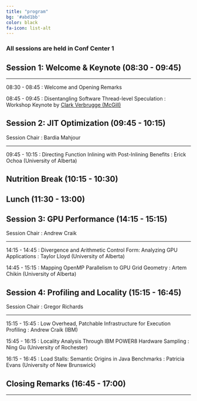 ```yaml
---
title: "program"
bg: '#abd1bb'
color: black
fa-icon: list-alt
---
```


### **All sessions are held in Conf Center 1**

## Session 1: Welcome &amp; Keynote (08:30 - 09:45)
---

08:30 - 08:45
: Welcome and Opening Remarks

08:45 - 09:45
: Disentangling Software Thread-level Speculation
: Workshop Keynote by [Clark Verbrugge (McGill)](http://www.sable.mcgill.ca/~clump/)


## Session 2: JIT Optimization (09:45 - 10:15)

Session Chair
: Bardia Mahjour

---

09:45 - 10:15
: Directing Function Inlining with Post-Inlining Benefits
: Erick Ochoa (University of Alberta)

## Nutrition Break (10:15 - 10:30)


## Lunch (11:30 - 13:00)


## Session 3: GPU Performance  (14:15 - 15:15)

Session Chair
: Andrew Craik

---
14:15 - 14:45
: Divergence and Arithmetic Control Form: Analyzing GPU Applications
: Taylor Lloyd (University of Alberta)

14:45 - 15:15
: Mapping OpenMP Parallelism to GPU Grid Geometry
: Artem Chikin (University of Alberta)

## Session 4: Profiling and Locality (15:15 - 16:45)

Session Chair
: Gregor Richards

---
15:15 - 15:45
: Low Overhead, Patchable Infrastructure for Execution Profiling
: Andrew Craik (IBM)

15:45 - 16:15
: Locality Analysis Through IBM POWER8 Hardware Sampling
: Ning Gu (University of Rochester)

16:15 - 16:45
: Load Stalls: Semantic Origins in Java Benchmarks
: Patricia Evans (University of New Brunswick)

## Closing Remarks (16:45 - 17:00)

---

